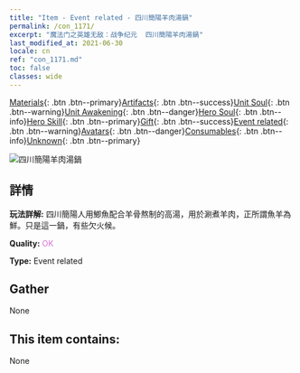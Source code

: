 ```yaml
---
title: "Item - Event related - 四川簡陽羊肉湯鍋"
permalink: /con_1171/
excerpt: "魔法门之英雄无敌：战争纪元  四川簡陽羊肉湯鍋"
last_modified_at: 2021-06-30
locale: cn
ref: "con_1171.md"
toc: false
classes: wide
---
```

 [Materials](/ItemsCN/){: .btn .btn--primary}[Artifacts](/ItemsCN/Artifacts/){: .btn .btn--success}[Unit Soul](/ItemsCN/UnitSoul/){: .btn .btn--warning}[Unit Awakening](/ItemsCN/UnitAwakening/){: .btn .btn--danger}[Hero Soul](/ItemsCN/HeroSoul/){: .btn .btn--info}[Hero Skill](/ItemsCN/HeroSkill/){: .btn .btn--primary}[Gift](/ItemsCN/Gift/){: .btn .btn--success}[Event related](/ItemsCN/Events/){: .btn .btn--warning}[Avatars](/ItemsCN/Avatars/){: .btn .btn--danger}[Consumables](/ItemsCN/Consumables/){: .btn .btn--info}[Unknown](/ItemsCN/Unknown/){: .btn .btn--primary}

 ![四川簡陽羊肉湯鍋](/images/t/i_81511131.png)

## 詳情
 **玩法詳解:** 四川簡陽人用鯽魚配合羊骨熬制的高湯，用於涮煮羊肉，正所謂魚羊為鮮。只是這一鍋，有些欠火候。

 **Quality:** <span style="color: #DA70D6">OK</span>

 **Type:** Event related

## Gather

  None

## This item contains:

  None

